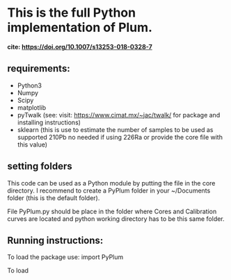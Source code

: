 # This is the full Python implementation of Plum.

**cite: https://doi.org/10.1007/s13253-018-0328-7**

## requirements:
- Python3
- Numpy
- Scipy
- matplotlib
- pyTwalk (see: visit: https://www.cimat.mx/~jac/twalk/ for package and installing instructions)
- sklearn (this is use to estimate the number of samples to be used as supported 210Pb no needed if using 226Ra or provide the core file with this value)

## setting folders
This code can be used as a Python module by putting the file in the core directory. I recommend to create a PyPlum folder in your ~/Documents folder (this is the default folder).

File PyPlum.py should be place in the folder where Cores and Calibration curves are located and python working directory has to be this same folder.

## Running instructions:

To load the package use:
import PyPlum

To load

